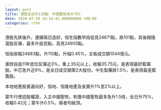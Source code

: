 ```yaml
---
layout: post
title: 港股全日升110點　中國聖牧急升75%
date: 2020-07-29 16:14:42.000000000 +08:00
categories: rthk
---
```


港股先跌後升，連續兩日造好。恒生指數早段低見24671點，跌101點，其後跟隨滬股反彈，最多升逾百點，高見24905點。

恒指收報24883點，升110點，升幅0.45%，主板成交額1044億元。

滙控自逾11年低位反彈近3%，重上35元以上，收報35.75元，是表現最好藍籌股。中芯急升近9%，是全日成交額第2大股份。中生製藥跌1.5%，是表現最差藍籌股。

本地地產股普遍向好，恒地、恒隆地產及長實升1%至2%以上。

蒙牛行使認股權證，入主中國聖牧，刺激中國聖牧最多急升1.5倍，全日升75%，收報0.42元；蒙牛升0.5%，兩者均破頂。
